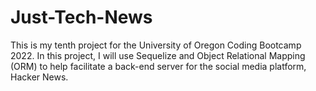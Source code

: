 # Just-Tech-News
This is my tenth project for the University of Oregon Coding Bootcamp 2022. In this project, I will use Sequelize and Object Relational Mapping (ORM) to help facilitate a back-end server for the social media platform, Hacker News.
